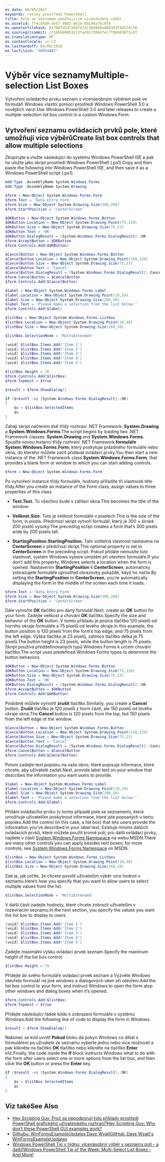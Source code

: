 ```yaml
---
ms.date: 06/05/2017
keywords: rutiny prostředí PowerShell
title: Pole se seznamem umožňujícím vícenásobný výběr
ms.assetid: f74cd5d9-da57-4802-b614-0b194a7bc8f8
ms.openlocfilehash: 81708fd5d7204fb7d136e9d8e808303f4d3f4c30
ms.sourcegitcommit: cf195b090b3223fa4917206dfec7f0b603873cdf
ms.translationtype: MT
ms.contentlocale: cs-CZ
ms.lasthandoff: 04/09/2018
ms.locfileid: "30954887"
---
```

# <a name="multiple-selection-list-boxes"></a><span data-ttu-id="f942c-103">Výběr více seznamy</span><span class="sxs-lookup"><span data-stu-id="f942c-103">Multiple-selection List Boxes</span></span>

<span data-ttu-id="f942c-104">Vytvoření ovládacího prvku seznam s vícenásobným výběrem pole ve formuláři Windows vlastní pomocí prostředí Windows PowerShell 3.0 a novějších verzí.</span><span class="sxs-lookup"><span data-stu-id="f942c-104">Use Windows PowerShell 3.0 and later releases to create a multiple-selection list box control in a custom Windows Form.</span></span>

## <a name="create-list-box-controls-that-allow-multiple-selections"></a><span data-ttu-id="f942c-105">Vytvoření seznamu ovládacích prvků pole, které umožňují více výběrů</span><span class="sxs-lookup"><span data-stu-id="f942c-105">Create list box controls that allow multiple selections</span></span>

<span data-ttu-id="f942c-106">Zkopírujte a vložte následující do systému Windows PowerShell ISE a pak ho uložte jako skript prostředí Windows PowerShell (.ps1).</span><span class="sxs-lookup"><span data-stu-id="f942c-106">Copy and then paste the following into Windows PowerShell ISE, and then save it as a Windows PowerShell script (.ps1).</span></span>

```powershell
Add-Type -AssemblyName System.Windows.Forms
Add-Type -AssemblyName System.Drawing

$form = New-Object System.Windows.Forms.Form
$form.Text = 'Data Entry Form'
$form.Size = New-Object System.Drawing.Size(300,200)
$form.StartPosition = 'CenterScreen'

$OKButton = New-Object System.Windows.Forms.Button
$OKButton.Location = New-Object System.Drawing.Point(75,120)
$OKButton.Size = New-Object System.Drawing.Size(75,23)
$OKButton.Text = 'OK'
$OKButton.DialogResult = [System.Windows.Forms.DialogResult]::OK
$form.AcceptButton = $OKButton
$form.Controls.Add($OKButton)

$CancelButton = New-Object System.Windows.Forms.Button
$CancelButton.Location = New-Object System.Drawing.Point(150,120)
$CancelButton.Size = New-Object System.Drawing.Size(75,23)
$CancelButton.Text = 'Cancel'
$CancelButton.DialogResult = [System.Windows.Forms.DialogResult]::Cancel
$form.CancelButton = $CancelButton
$form.Controls.Add($CancelButton)

$label = New-Object System.Windows.Forms.Label
$label.Location = New-Object System.Drawing.Point(10,20)
$label.Size = New-Object System.Drawing.Size(280,20)
$label.Text = 'Please make a selection from the list below:'
$form.Controls.Add($label)

$listBox = New-Object System.Windows.Forms.Listbox
$listBox.Location = New-Object System.Drawing.Point(10,40)
$listBox.Size = New-Object System.Drawing.Size(260,20)

$listBox.SelectionMode = 'MultiExtended'

[void] $listBox.Items.Add('Item 1')
[void] $listBox.Items.Add('Item 2')
[void] $listBox.Items.Add('Item 3')
[void] $listBox.Items.Add('Item 4')
[void] $listBox.Items.Add('Item 5')

$listBox.Height = 70
$form.Controls.Add($listBox)
$form.Topmost = $true

$result = $form.ShowDialog()

if ($result -eq [System.Windows.Forms.DialogResult]::OK)
{
    $x = $listBox.SelectedItems
    $x
}
```

<span data-ttu-id="f942c-107">Zahájí skript načtením dvě třídy rozhraní .NET Framework: **System.Drawing** a **System.Windows.Forms**.</span><span class="sxs-lookup"><span data-stu-id="f942c-107">The script begins by loading two .NET Framework classes: **System.Drawing** and **System.Windows.Forms**.</span></span> <span data-ttu-id="f942c-108">Spusťte novou instanci třídy rozhraní .NET Framework **formuláře System.Windows.Forms.Form**; který poskytuje prázdného formuláře nebo okna, do kterého můžete začít přidávat ovládací prvky.</span><span class="sxs-lookup"><span data-stu-id="f942c-108">You then start a new instance of the .NET Framework class **System.Windows.Forms.Form**; that provides a blank form or window to which you can start adding controls.</span></span>

```powershell
$form = New-Object System.Windows.Forms.Form
```

<span data-ttu-id="f942c-109">Po vytvoření instance třídy formuláře, hodnoty přiřadíte tři vlastnosti této třídy.</span><span class="sxs-lookup"><span data-stu-id="f942c-109">After you create an instance of the Form class, assign values to three properties of this class.</span></span>

- <span data-ttu-id="f942c-110">**Text.**</span><span class="sxs-lookup"><span data-stu-id="f942c-110">**Text.**</span></span> <span data-ttu-id="f942c-111">To všechno bude v záhlaví okna.</span><span class="sxs-lookup"><span data-stu-id="f942c-111">This becomes the title of the window.</span></span>

- <span data-ttu-id="f942c-112">**Velikost.**</span><span class="sxs-lookup"><span data-stu-id="f942c-112">**Size.**</span></span> <span data-ttu-id="f942c-113">Toto je velikost formuláře v pixelech.</span><span class="sxs-lookup"><span data-stu-id="f942c-113">This is the size of the form, in pixels.</span></span> <span data-ttu-id="f942c-114">Předchozí skript vytvoří formulář, který je 300 × široké 200 pixelů vysoký.</span><span class="sxs-lookup"><span data-stu-id="f942c-114">The preceding script creates a form that’s 300 pixels wide by 200 pixels tall.</span></span>

- <span data-ttu-id="f942c-115">**StartingPosition.**</span><span class="sxs-lookup"><span data-stu-id="f942c-115">**StartingPosition.**</span></span> <span data-ttu-id="f942c-116">Tato volitelná vlastnost nastavena na **CenterScreen** v předchozí skript.</span><span class="sxs-lookup"><span data-stu-id="f942c-116">This optional property is set to **CenterScreen** in the preceding script.</span></span> <span data-ttu-id="f942c-117">Pokud přidáte nemusíte tuto vlastnost, systém Windows vybere umístění při otevření formuláře.</span><span class="sxs-lookup"><span data-stu-id="f942c-117">If you don’t add this property, Windows selects a location when the form is opened.</span></span> <span data-ttu-id="f942c-118">Nastavením **StartingPosition** k **CenterScreen**, automaticky zobrazujete formuláře uprostřed obrazovky pokaždé, když ho načte.</span><span class="sxs-lookup"><span data-stu-id="f942c-118">By setting the **StartingPosition** to **CenterScreen**, you’re automatically displaying the form in the middle of the screen each time it loads.</span></span>

```powershell
$form.Text = 'Data Entry Form'
$form.Size = New-Object System.Drawing.Size(300,200)
$form.StartPosition = 'CenterScreen'
```

<span data-ttu-id="f942c-119">Dále vytvořte **OK** tlačítko pro daný formulář.</span><span class="sxs-lookup"><span data-stu-id="f942c-119">Next, create an **OK** button for your form.</span></span> <span data-ttu-id="f942c-120">Zadejte velikost a chování **OK** tlačítko.</span><span class="sxs-lookup"><span data-stu-id="f942c-120">Specify the size and behavior of the **OK** button.</span></span> <span data-ttu-id="f942c-121">V tomto příkladu je pozice tlačítko 120 pixelů od horního okraje formuláře a 75 pixelů od levého okraje.</span><span class="sxs-lookup"><span data-stu-id="f942c-121">In this example, the button position is 120 pixels from the form’s top edge, and 75 pixels from the left edge.</span></span> <span data-ttu-id="f942c-122">Výška tlačítko je 23 pixelů, zatímco tlačítko délka je 75 pixelů.</span><span class="sxs-lookup"><span data-stu-id="f942c-122">The button height is 23 pixels, while the button length is 75 pixels.</span></span> <span data-ttu-id="f942c-123">Skript používá předdefinovaných typů Windows Forms k určení chování tlačítko.</span><span class="sxs-lookup"><span data-stu-id="f942c-123">The script uses predefined Windows Forms types to determine the button behaviors.</span></span>

```powershell
$OKButton = New-Object System.Windows.Forms.Button
$OKButton.Location = New-Object System.Drawing.Size(75,120)
$OKButton.Size = New-Object System.Drawing.Size(75,23)
$OKButton.Text = 'OK'
$OKButton.DialogResult = [System.Windows.Forms.DialogResult]::OK
$form.AcceptButton = $OKButton
$form.Controls.Add($OKButton)
```

<span data-ttu-id="f942c-124">Podobně můžete vytvořit **zrušit** tlačítko.</span><span class="sxs-lookup"><span data-stu-id="f942c-124">Similarly, you create a **Cancel** button.</span></span> <span data-ttu-id="f942c-125">**Zrušit** tlačítko je 120 pixelů z horní části, ale 150 pixelů od levého okraje okna.</span><span class="sxs-lookup"><span data-stu-id="f942c-125">The **Cancel** button is 120 pixels from the top, but 150 pixels from the left edge of the window.</span></span>

```powershell
$CancelButton = New-Object System.Windows.Forms.Button
$CancelButton.Location = New-Object System.Drawing.Point(150,120)
$CancelButton.Size = New-Object System.Drawing.Size(75,23)
$CancelButton.Text = 'Cancel'
$CancelButton.DialogResult = [System.Windows.Forms.DialogResult]::Cancel
$form.CancelButton = $CancelButton
$form.Controls.Add($CancelButton)
```

<span data-ttu-id="f942c-126">Potom zadejte text popisku na vaše okno, které popisuje informace, které chcete, aby uživatelé zadali.</span><span class="sxs-lookup"><span data-stu-id="f942c-126">Next, provide label text on your window that describes the information you want users to provide.</span></span>

```powershell
$label = New-Object System.Windows.Forms.Label
$label.Location = New-Object System.Drawing.Point(10,20)
$label.Size = New-Object System.Drawing.Size(280,20)
$label.Text = 'Please make a selection from the list below:'
$form.Controls.Add($label)
```

<span data-ttu-id="f942c-127">Přidání ovládacího prvku (v tomto případě pole se seznamem), která umožňuje uživatelům poskytnout informace, které jste popsaných v textu popisku.</span><span class="sxs-lookup"><span data-stu-id="f942c-127">Add the control (in this case, a list box) that lets users provide the information you’ve described in your label text.</span></span> <span data-ttu-id="f942c-128">Existuje mnoho dalších ovládacích prvků, které můžete použít kromě polí; pro další ovládací prvky, najdete v části [System.Windows.Forms Namespace](http://msdn.microsoft.com/library/k50ex0x9(v=vs.110).aspx) na webu MSDN.</span><span class="sxs-lookup"><span data-stu-id="f942c-128">There are many other controls you can apply besides text boxes; for more controls, see [System.Windows.Forms Namespace](http://msdn.microsoft.com/library/k50ex0x9(v=vs.110).aspx) on MSDN.</span></span>

```powershell
$listBox = New-Object System.Windows.Forms.Listbox
$listBox.Location = New-Object System.Drawing.Point(10,40)
$listBox.Size = New-Object System.Drawing.Size(260,20)
```

<span data-ttu-id="f942c-129">Zde je, jak určíte, že chcete povolit uživatelům výběr více hodnot v seznamu.</span><span class="sxs-lookup"><span data-stu-id="f942c-129">Here’s how you specify that you want to allow users to select multiple values from the list.</span></span>

```powershell
$listBox.SelectionMode = 'MultiExtended'
```

<span data-ttu-id="f942c-130">V další části zadejte hodnoty, které chcete zobrazit uživatelům v rozevíracím seznamu.</span><span class="sxs-lookup"><span data-stu-id="f942c-130">In the next section, you specify the values you want the list box to display to users.</span></span>

```powershell
[void] $listBox.Items.Add('Item 1')
[void] $listBox.Items.Add('Item 2')
[void] $listBox.Items.Add('Item 3')
[void] $listBox.Items.Add('Item 4')
[void] $listBox.Items.Add('Item 5')
```

<span data-ttu-id="f942c-131">Zadejte maximální výšku ovládací prvek seznam.</span><span class="sxs-lookup"><span data-stu-id="f942c-131">Specify the maximum height of the list box control.</span></span>

```powershell
$listBox.Height = 70
```

<span data-ttu-id="f942c-132">Přidejte do svého formuláře ovládací prvek seznam a Vyzvěte Windows otevřete formulář na jiné windows a dialogových oken při otevření.</span><span class="sxs-lookup"><span data-stu-id="f942c-132">Add the list box control to your form, and instruct Windows to open the form atop other windows and dialog boxes when it’s opened.</span></span>

```powershell
$form.Controls.Add($listBox)
$form.Topmost = $true
```

<span data-ttu-id="f942c-133">Přidejte následující řádek kódu k zobrazení formuláře v systému Windows.</span><span class="sxs-lookup"><span data-stu-id="f942c-133">Add the following line of code to display the form in Windows.</span></span>

```powershell
$result = $form.ShowDialog()
```

<span data-ttu-id="f942c-134">Nakonec se kód uvnitř **Pokud** bloku dá pokyn Windows co dělat s formulářem po uživatele ze seznamu vyberte jednu nebo více možností a pak klikněte na tlačítko **OK** tlačítko nebo klikněte na tlačítko **Enter**  klíč.</span><span class="sxs-lookup"><span data-stu-id="f942c-134">Finally, the code inside the **If** block instructs Windows what to do with the form after users select one or more options from the list box, and then click the **OK** button or press the **Enter** key.</span></span>

```powershell
if ($result -eq [System.Windows.Forms.DialogResult]::OK)
{
    $x = $listBox.SelectedItems
    $x
}
```

## <a name="see-also"></a><span data-ttu-id="f942c-135">Viz také</span><span class="sxs-lookup"><span data-stu-id="f942c-135">See Also</span></span>

- [<span data-ttu-id="f942c-136">Hey Scripting Guy: Proč se nepodporují tyto příklady prostředí PowerShell grafického uživatelského rozhraní?</span><span class="sxs-lookup"><span data-stu-id="f942c-136">Hey Scripting Guy:  Why don’t these PowerShell GUI examples work?</span></span>](http://go.microsoft.com/fwlink/?LinkId=506644)
- [<span data-ttu-id="f942c-137">Githubu: WinFormsExampleUpdates Dave Wyatt</span><span class="sxs-lookup"><span data-stu-id="f942c-137">GitHub: Dave Wyatt's WinFormsExampleUpdates</span></span>](https://github.com/dlwyatt/WinFormsExampleUpdates)
- [<span data-ttu-id="f942c-138">Windows PowerShell Tip v týdnu: vícenásobný výběr v seznamu polí - a další!</span><span class="sxs-lookup"><span data-stu-id="f942c-138">Windows PowerShell Tip of the Week:  Multi-Select List Boxes - And More!</span></span>](http://technet.microsoft.com/library/ff730950.aspx)